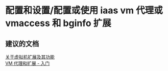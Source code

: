 <properties
    pageTitle="配置和设置/配置或使用 iaas vm 代理或 vmaccess 和 bginfo 扩展"
    description="配置和设置/配置或使用 iaas vm 代理或 vmaccess 和 bginfo 扩展"
    service="microsoft.compute"
    resource="virtualmachines"
    authors="aashu"
    displayOrder=""
    selfHelpType="generic"
    supportTopicIds="32411845"
    resourceTags="linux"
    productPesIds="15571"
    cloudEnvironments="public"
/>


# 配置和设置/配置或使用 iaas vm 代理或 vmaccess 和 bginfo 扩展

## **建议的文档**
[关于虚拟机扩展及其功能](https://azure.microsoft.com/documentation/articles/virtual-machines-windows-extensions-features/)<br>
[VM 代理和扩展 - 入门](https://azure.microsoft.com/blog/vm-agent-and-extensions-part-1/)



<!--HONumber=Jul16_HO4-->


